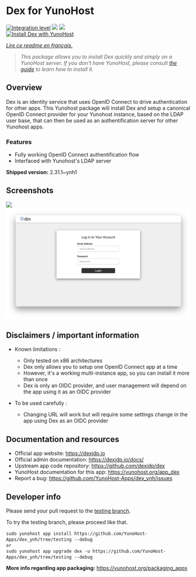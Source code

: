 <!--
N.B.: This README was automatically generated by https://github.com/YunoHost/apps/tree/master/tools/README-generator
It shall NOT be edited by hand.
-->

# Dex for YunoHost

[![Integration level](https://dash.yunohost.org/integration/dex.svg)](https://dash.yunohost.org/appci/app/dex) ![](https://ci-apps.yunohost.org/ci/badges/dex.status.svg) ![](https://ci-apps.yunohost.org/ci/badges/dex.maintain.svg)  
[![Install Dex with YunoHost](https://install-app.yunohost.org/install-with-yunohost.svg)](https://install-app.yunohost.org/?app=dex)

*[Lire ce readme en français.](./README_fr.md)*

> *This package allows you to install Dex quickly and simply on a YunoHost server.
If you don't have YunoHost, please consult [the guide](https://yunohost.org/#/install) to learn how to install it.*

## Overview

Dex is an identity service that uses OpenID Connect to drive authentication for other apps.
This Yunohost package will install Dex and setup a canonical OpenID Connect provider for your Yunohost instance, based on the LDAP user base, that can then be used as an authentification server for other Yunohost apps.

### Features

- Fully working OpenID Connect authentification flow
- Interfaced with Yunohost's LDAP server


**Shipped version:** 2.31.1~ynh1



## Screenshots

![](./doc/screenshots/.DS_Store)
![](./doc/screenshots/Dex_screenshot.png)

## Disclaimers / important information

* Known limitations :
    * Only tested on x86 architectures
    * Dex only allows you to setup one OpenID Connect app at a time
    * However, it's a working multi-instance app, so you can install it more than once
    * Dex is only an OIDC provider, and user management will depend on the app using it as an OIDC provider

* To be used carefully :
    * Changing URL will work but will require some settings change in the app using Dex as an OIDC provider

## Documentation and resources

* Official app website: https://dexidp.io
* Official admin documentation: https://dexidp.io/docs/
* Upstream app code repository: https://github.com/dexidp/dex
* YunoHost documentation for this app: https://yunohost.org/app_dex
* Report a bug: https://github.com/YunoHost-Apps/dex_ynh/issues

## Developer info

Please send your pull request to the [testing branch](https://github.com/YunoHost-Apps/dex_ynh/tree/testing).

To try the testing branch, please proceed like that.
```
sudo yunohost app install https://github.com/YunoHost-Apps/dex_ynh/tree/testing --debug
or
sudo yunohost app upgrade dex -u https://github.com/YunoHost-Apps/dex_ynh/tree/testing --debug
```

**More info regarding app packaging:** https://yunohost.org/packaging_apps